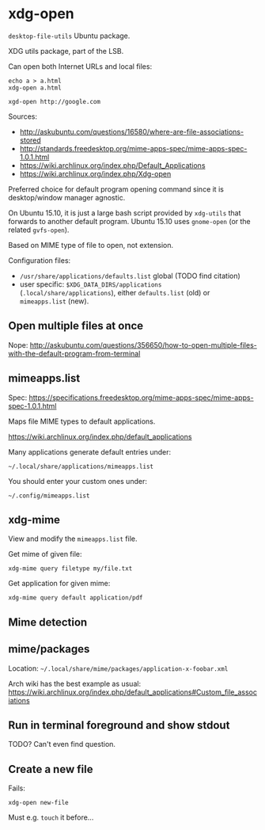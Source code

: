 # xdg-open

`desktop-file-utils` Ubuntu package.

XDG utils package, part of the LSB.

Can open both Internet URLs and local files:

    echo a > a.html
    xdg-open a.html

    xgd-open http://google.com

Sources:

- <http://askubuntu.com/questions/16580/where-are-file-associations-stored>
- <http://standards.freedesktop.org/mime-apps-spec/mime-apps-spec-1.0.1.html>
- <https://wiki.archlinux.org/index.php/Default_Applications>
- <https://wiki.archlinux.org/index.php/Xdg-open>

Preferred choice for default program opening command since it is desktop/window manager agnostic.

On Ubuntu 15.10, it is just a large bash script provided by `xdg-utils` that forwards to another default program. Ubuntu 15.10 uses `gnome-open` (or the related `gvfs-open`).

Based on MIME type of file to open, not extension.

Configuration files:

- `/usr/share/applications/defaults.list` global (TODO find citation)
- user specific: `$XDG_DATA_DIRS/applications` (`.local/share/applications`), either `defaults.list` (old) or `mimeapps.list` (new).

## Open multiple files at once

Nope: <http://askubuntu.com/questions/356650/how-to-open-multiple-files-with-the-default-program-from-terminal>

## mimeapps.list

Spec: <https://specifications.freedesktop.org/mime-apps-spec/mime-apps-spec-1.0.1.html>

Maps file MIME types to default applications.

<https://wiki.archlinux.org/index.php/default_applications>

Many applications generate default entries under:

    ~/.local/share/applications/mimeapps.list

You should enter your custom ones under:

    ~/.config/mimeapps.list

## xdg-mime

View and modify the `mimeapps.list` file.

Get mime of given file:

    xdg-mime query filetype my/file.txt

Get application for given mime:

    xdg-mime query default application/pdf

## Mime detection

## mime/packages

Location: `~/.local/share/mime/packages/application-x-foobar.xml`

Arch wiki has the best example as usual: <https://wiki.archlinux.org/index.php/default_applications#Custom_file_associations>

## Run in terminal foreground and show stdout

TODO? Can't even find question.

## Create a new file

Fails:

    xdg-open new-file

Must e.g. `touch` it before...
